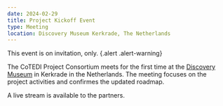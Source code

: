 ```yaml
--- 
date: 2024-02-29
title: Project Kickoff Event
type: Meeting
location: Discovery Museum Kerkrade, The Netherlands
--- 
```


This event is on invitation, only. {.alert .alert-warning}

The CoTEDI Project Consortium meets for the first time at the [Discovery Museum](https://www.discoverymuseum.nl/) 
in Kerkrade in the Netherlands. The meeting focuses on the project activities and 
confirmes the updated roadmap.

A live stream is available to the partners.

